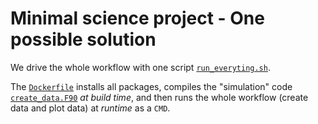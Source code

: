 # Minimal science project - One possible solution

We drive the whole workflow with one script [`run_everyting.sh`](run_everyting.sh).

The [`Dockerfile`](Dockerfile) installs all packages, compiles the "simulation" code [`create_data.F90`](create_data.F90) _at build time_, and then runs the whole workflow (create data and plot data) at _runtime_ as a `CMD`.
